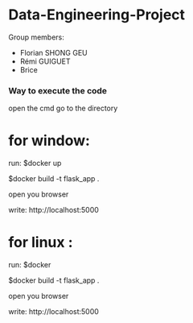 # Data-Engineering-Project

Group members:
- Florian SHONG GEU
- Rémi GUIGUET
- Brice


### Way to execute the code
open the cmd 
go to the directory
# for window:
run: $docker up 

$docker build -t flask_app .

open you browser 

write: http://localhost:5000
# for linux :
run: $docker 

$docker build -t flask_app . 

open you browser 

write: http://localhost:5000
